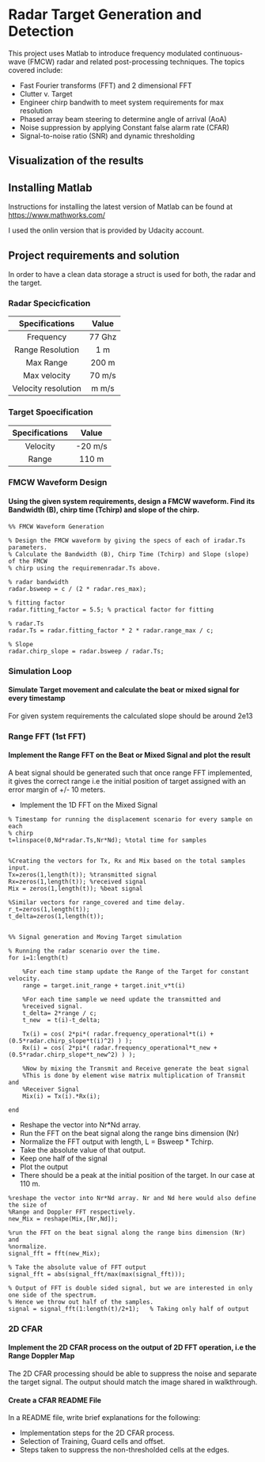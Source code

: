 
# Radar Target Generation and Detection

This project uses Matlab to introduce frequency modulated continuous-wave (FMCW) radar and related post-processing techniques. The topics covered include:
- Fast Fourier transforms (FFT) and 2 dimensional FFT
- Clutter v. Target
- Engineer chirp bandwith to meet system requirements for max resolution
- Phased array beam steering to determine angle of arrival (AoA)
- Noise suppression by applying Constant false alarm rate (CFAR)
- Signal-to-noise ratio (SNR) and dynamic thresholding

## Visualization of the results


## Installing Matlab
Instructions for installing the latest version of Matlab can be found at https://www.mathworks.com/

I used the onlin version that is provided by Udacity account.

## Project requirements and solution

In order to have a clean data storage a struct is used for both, the radar and the target.

### Radar Specicfication

| Specifications | Value |
:----:|:----:
|Frequency | 77 Ghz|
|Range Resolution | 1 m|
|Max Range | 200 m|
|Max velocity | 70 m/s|
|Velocity resolution| m m/s|

### Target Spoecification

| Specifications | Value |
:----:|:----:
| Velocity | -20 m/s | 
| Range | 110 m |

### FMCW Waveform Design

#### Using the given system requirements, design a FMCW waveform. Find its Bandwidth (B), chirp time (Tchirp) and slope of the chirp.
```
%% FMCW Waveform Generation

% Design the FMCW waveform by giving the specs of each of iradar.Ts parameters.
% Calculate the Bandwidth (B), Chirp Time (Tchirp) and Slope (slope) of the FMCW
% chirp using the requiremenradar.Ts above.

% radar bandwidth
radar.bsweep = c / (2 * radar.res_max);

% fitting factor
radar.fitting_factor = 5.5; % practical factor for fitting

% radar.Ts
radar.Ts = radar.fitting_factor * 2 * radar.range_max / c; 

% Slope
radar.chirp_slope = radar.bsweep / radar.Ts;
```

### Simulation Loop

#### Simulate Target movement and calculate the beat or mixed signal for every timestamp
For given system requirements the calculated slope should be around 2e13

### Range FFT (1st FFT)

#### Implement the Range FFT on the Beat or Mixed Signal and plot the result

A beat signal should be generated such that once range FFT implemented, it gives the correct range i.e the initial position of target assigned with an error margin of +/- 10 meters.

- Implement the 1D FFT on the Mixed Signal

```
% Timestamp for running the displacement scenario for every sample on each
% chirp
t=linspace(0,Nd*radar.Ts,Nr*Nd); %total time for samples


%Creating the vectors for Tx, Rx and Mix based on the total samples input.
Tx=zeros(1,length(t)); %transmitted signal
Rx=zeros(1,length(t)); %received signal
Mix = zeros(1,length(t)); %beat signal

%Similar vectors for range_covered and time delay.
r_t=zeros(1,length(t));
t_delta=zeros(1,length(t));


%% Signal generation and Moving Target simulation

% Running the radar scenario over the time. 
for i=1:length(t)         

    %For each time stamp update the Range of the Target for constant velocity.
    range = target.init_range + target.init_v*t(i)

    %For each time sample we need update the transmitted and
    %received signal. 
    t_delta= 2*range / c;
    t_new  = t(i)-t_delta;

    Tx(i) = cos( 2*pi*( radar.frequency_operational*t(i) + (0.5*radar.chirp_slope*t(i)^2) ) );
    Rx(i) = cos( 2*pi*( radar.frequency_operational*t_new + (0.5*radar.chirp_slope*t_new^2) ) );

    %Now by mixing the Transmit and Receive generate the beat signal
    %This is done by element wise matrix multiplication of Transmit and
    %Receiver Signal
    Mix(i) = Tx(i).*Rx(i);
    
end
```



- Reshape the vector into Nr*Nd array.
- Run the FFT on the beat signal along the range bins dimension (Nr)
- Normalize the FFT output with length, L = Bsweep * Tchirp.
- Take the absolute value of that output.
- Keep one half of the signal
- Plot the output
- There should be a peak at the initial position of the target. In our case at 110 m.

```
%reshape the vector into Nr*Nd array. Nr and Nd here would also define the size of
%Range and Doppler FFT respectively.
new_Mix = reshape(Mix,[Nr,Nd]);

%run the FFT on the beat signal along the range bins dimension (Nr) and
%normalize.
signal_fft = fft(new_Mix);

% Take the absolute value of FFT output
signal_fft = abs(signal_fft/max(max(signal_fft)));

% Output of FFT is double sided signal, but we are interested in only one side of the spectrum.
% Hence we throw out half of the samples.
signal = signal_fft(1:length(t)/2+1);   % Taking only half of output
```

### 2D CFAR

#### Implement the 2D CFAR process on the output of 2D FFT operation, i.e the Range Doppler Map
The 2D CFAR processing should be able to suppress the noise and separate the target signal. The output should match the image shared in walkthrough.

#### Create a CFAR README File
	
In a README file, write brief explanations for the following:

- Implementation steps for the 2D CFAR process.
- Selection of Training, Guard cells and offset.
- Steps taken to suppress the non-thresholded cells at the edges.

